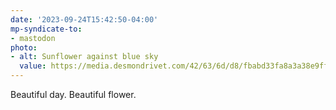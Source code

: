 ```yaml
---
date: '2023-09-24T15:42:50-04:00'
mp-syndicate-to:
- mastodon
photo:
- alt: Sunflower against blue sky
  value: https://media.desmondrivet.com/42/63/6d/d8/fbabd33fa8a3a38e9ffff4ed9c5c8c0b26b561d971f6622d922c4702.jpg
---
```


Beautiful day. Beautiful flower.